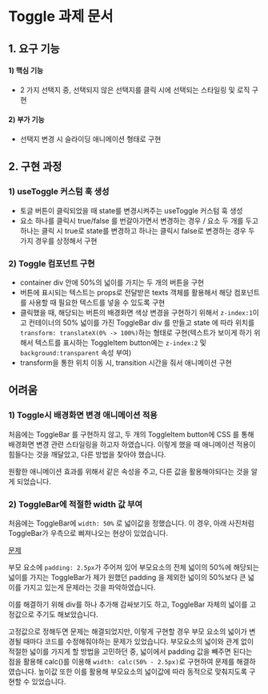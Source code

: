 # Toggle 과제 문서

## 1. 요구 기능

#### 1) 핵심 기능

- 2 가지 선택지 중, 선택되지 않은 선택지를 클릭 시에 선택되는 스타일링 및 로직 구현

#### 2) 부가 기능

- 선택지 변경 시 슬라이딩 애니메이션 형태로 구현

## 2. 구현 과정

### 1) useToggle 커스텀 훅 생성

- 토글 버튼이 클릭되었을 때 state를 변경시켜주는 useToggle 커스텀 훅 생성
- 요소 하나를 클릭시 true/false 를 번갈아가면서 변경하는 경우 / 요소 두 개를 두고 하나는 클릭 시 true로 state를 변경하고 하나는 클릭시 false로 변경하는 경우 두 가지 경우를 상정해서 구현

### 2) Toggle 컴포넌트 구현

- container div 안에 50%의 넓이를 가지는 두 개의 버튼을 구현
- 버튼에 표시되는 텍스트는 props로 전달받은 texts 객체를 활용해서 해당 컴포넌트를 사용할 때 필요한 텍스트를 넣을 수 있도록 구현
- 클릭했을 때, 해당되는 버튼의 배경화면 색상 변경을 구현하기 위해서 `z-index:1`이고 컨테이너의 50% 넓이를 가진 ToggleBar div 를 만들고 state 에 따라 위치를 `transform: translateX(0% -> 100%)`하는 형태로 구현(텍스트가 보이게 하기 위해서 텍스트를 표시하는 ToggleItem button에는 `z-index:2` 및 `background:transparent` 속성 부여)
- transform을 통한 위치 이동 시, transition 시간을 줘서 애니메이션 구현

## 어려움

### 1) Toggle시 배경화면 변경 애니메이션 적용

처음에는 ToggleBar 를 구현하지 않고, 두 개의 ToggleItem button에 CSS 를 통해 배경화면 변경 관련 스타일링을 하고자 하였습니다. 이렇게 했을 때 애니메이션 적용이 힘들다는 것을 깨달았고, 다른 방법을 찾아야 했습니다.

원활한 애니메이션 효과를 위해서 같은 속성을 주고, 다른 값을 활용해야되다는 것을 알게 되었습니다.

### 2) ToggleBar에 적절한 width 값 부여

처음에는 ToggleBar에 `width: 50%` 로 넓이값을 정했습니다. 이 경우, 아래 사진처럼 ToggleBar가 우측으로 삐져나오는 현상이 있었습니다.

[문제](https://user-images.githubusercontent.com/87853486/165452856-bc30248f-4b96-47c4-8161-0c1c4ea4a0fb.PNG)

부모 요소에 `padding: 2.5px`가 주어져 있어 부모요소의 전체 넓이의 50%에 해당되는 넓이를 가지는 ToggleBar가 제가 원했던 padding 을 제외한 넓이의 50%보다 큰 넓이를 가지고 있는게 문제라는 것을 파악하였습니다.

이를 해결하기 위해 div를 하나 추가해 감싸보기도 하고, ToggleBar 자체의 넓이를 고정값으로 주기도 해보았습니다.

고정값으로 정해두면 문제는 해결되었지만, 이렇게 구현할 경우 부모 요소의 넓이가 변경될 때마다 코드를 수정해줘야하는 문제가 있었습니다. 부모요소의 넓이와 관계 없이 적절한 넓이를 가지게 할 방법을 고민하던 중, 넓이에서 padding 값을 빼주면 된다는 점을 활용해 calc()를 이용해 `width: calc(50% - 2.5px)`로 구현하여 문제를 해결하였습니다. 높이값 또한 이를 활용해 부모요소의 넓이값에 따라 동적으로 맞춰지도록 구현할 수 있었습니다.
